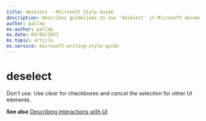 ```yaml
---
title: deselect - Microsoft Style Guide
description: Describes guidelines to use 'deselect' in Microsoft documents and provides alternate examples.
author: pallep
ms.author: pallep
ms.date: 04/02/2021
ms.topic: article
ms.service: microsoft-writing-style-guide
---
```


# deselect

Don't use. Use *clear* for checkboxes and *cancel the selection* for other UI elements. 

**See also** [Describing interactions with UI](~/procedures-instructions/describing-interactions-with-ui.md)
